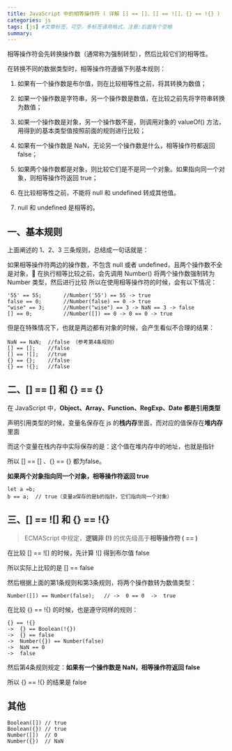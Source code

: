 ```yaml
---
title: JavaScript 中的相等操作符 ( 详解 [] == []、[] == ![]、{} == !{} )
categories: js
tags: [js] #文章标签，可空，多标签请用格式，注意:后面有个空格
summary: 
---
```


相等操作符会先转换操作数（通常称为强制转型），然后比较它们的相等性。

在转换不同的数据类型时，相等操作符遵循下列基本规则：

1. 如果有一个操作数是布尔值，则在比较相等性之前，将其转换为数值；

2. 如果一个操作数是字符串，另一个操作数是数值，在比较之前先将字符串转换为数值；

3. 如果一个操作数是对象，另一个操作数不是，则调用对象的 valueOf() 方法，用得到的基本类型值按照前面的规则进行比较；

4. 如果有一个操作数是 NaN，无论另一个操作数是什么，相等操作符都返回 false；

5. 如果两个操作数都是对象，则比较它们是不是同一个对象。如果指向同一个对象，则相等操作符返回 true；

6. 在比较相等性之前，不能将 null 和 undefined 转成其他值。

7. null 和 undefined 是相等的。


## 一、基本规则

上面阐述的 1、2、3 三条规则，总结成一句话就是：

如果相等操作符两边的操作数，不包含 null 或者 undefined，且两个操作数不全是对象，
在执行相等比较之前，会先调用 Number() 将两个操作数强制转为 Number 类型，然后进行比较
所以在使用相等操作符的时候，会有以下情况：
```
'55' == 55;       //Number('55') == 55 -> true
false == 0;       //Number(false) == 0 -> true
"wise" == 3;      //Number("wise") == 3 -> NaN == 3 -> false
[] == 0;          //Number([]) == 0 -> 0 == 0 -> true
```

但是在特殊情况下，也就是两边都有对象的时候，会产生看似不合理的结果：
```
NaN == NaN;  //false （参考第4条规则）
[] == [];    //false
[] == ![];   //true
{} == {};    //false
{} == !{};   //false
```


## 二、[] == [] 和 {} == {}

在 JavaScript 中，<b>Object、Array、Function、RegExp、Date 都是引用类型</b>

声明引用类型的时候，变量名保存在 js 的<b>栈内存</b>里面，而对应的值保存在<b>堆内存</b>里面

而这个变量在栈内存中实际保存的是：这个值在堆内存中的地址，也就是指针

所以 [] == [] 、{} == {} 都为false。

<b>如果两个对象指向同一个对象，相等操作符返回 true</b>

```
let a =b;
b == a;  // true（变量a保存的是b的指针，它们指向同一个对象）
```

## 三、[] == ![] 和 {} == !{}
> ECMAScript 中规定，<b>逻辑非 (!) </b>的优先级高于<b>相等操作符 ( == )</b>

在比较 [] == ![] 的时候，先计算 ![] 得到布尔值 false

所以实际上比较的是 [] == false

然后根据上面的第1条规则和第3条规则，将两个操作数转为数值类型：
```
Number([]) == Number(false);   // ->  0 == 0  ->  true
```

在比较 {} == !{} 的时候，也是遵守同样的规则：
```
{} == !{}
->  {} == Boolean(!{})
->  {} == false
->  Number({}) == Number(false)
->  NaN == 0
->  false
```
然后第4条规则规定：<b>如果有一个操作数是 NaN，相等操作符返回 false</b>

所以 {} == !{} 的结果是 false

## 其他

```
Boolean([]) // true
Boolean({}) // true
Number([])  // 0
Number({})  // NaN
```